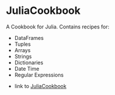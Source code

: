# JuliaCookbook

A Cookbook for Julia. Contains recipes for:
* DataFrames
* Tuples
* Arrays
* Strings
* Dictionaries
* Date Time
* Regular Expressions


- link to [JuliaCookbook](@ref)
